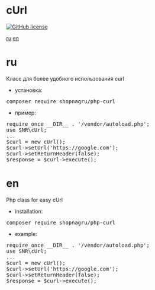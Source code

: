 # cUrl

[![GitHub license](https://img.shields.io/github/license/shopnagru/PHPcUrl.svg)](https://github.com/shopnagru/PHPcUrl/blob/master/LICENSE)


[ru](#ru) [en](#en)

# ru

Класс для более удобного использования curl

* установка:
<pre>
composer require shopnagru/php-curl
</pre>

* пример:
<pre>
require_once __DIR__ . '/vendor/autoload.php';
use SNR\cUrl;
...
$curl = new cUrl();
$curl->setUrl('https://google.com');
$curl->setReturnHeader(false);
$response = $curl->execute();
</pre>

# en

Php class for easy cUrl

* installation:
<pre>
composer require shopnagru/php-curl
</pre>

* example:
<pre>
require_once __DIR__ . '/vendor/autoload.php';
use SNR\cUrl;
...
$curl = new cUrl();
$curl->setUrl('https://google.com');
$curl->setReturnHeader(false);
$response = $curl->execute();
</pre>